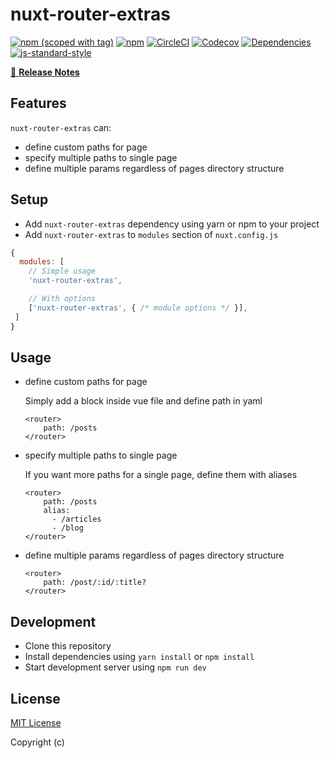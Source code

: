 # nuxt-router-extras
[![npm (scoped with tag)](https://img.shields.io/npm/v/nuxt-router-extras/latest.svg?style=flat-square)](https://npmjs.com/package/nuxt-router-extras)
[![npm](https://img.shields.io/npm/dt/nuxt-router-extras.svg?style=flat-square)](https://npmjs.com/package/nuxt-router-extras)
[![CircleCI](https://img.shields.io/circleci/project/github/alibaba-aero/nuxt-router-extras.svg?style=flat-square)](https://circleci.com/gh/)
[![Codecov](https://img.shields.io/codecov/c/github/alibaba-aero/nuxt-router-extras.svg?style=flat-square)](https://codecov.io/gh/)
[![Dependencies](https://david-dm.org/nuxt-router-extras/status.svg?style=flat-square)](https://david-dm.org/)
[![js-standard-style](https://img.shields.io/badge/code_style-standard-brightgreen.svg?style=flat-square)](http://standardjs.com)

> 

[📖 **Release Notes**](./CHANGELOG.md)

## Features

`nuxt-router-extras` can: 
- define custom paths for page
- specify multiple paths to single page
- define multiple params regardless of pages directory structure

## Setup
- Add `nuxt-router-extras` dependency using yarn or npm to your project
- Add `nuxt-router-extras` to `modules` section of `nuxt.config.js`

```js
{
  modules: [
    // Simple usage
    'nuxt-router-extras',

    // With options
    ['nuxt-router-extras', { /* module options */ }],
 ]
}
```

## Usage

- define custom paths for page

    Simply add a block inside vue file and define path in yaml
    ```
    <router>
        path: /posts
    </router>
    ```
- specify multiple paths to single page

    If you want more paths for a single page, define them with aliases
    ```
    <router>
        path: /posts
        alias:
          - /articles
          - /blog
    </router>
    ```
- define multiple params regardless of pages directory structure

    ```
    <router>
        path: /post/:id/:title?
    </router>
    ```

## Development

- Clone this repository
- Install dependencies using `yarn install` or `npm install`
- Start development server using `npm run dev`

## License

[MIT License](./LICENSE)

Copyright (c) 
